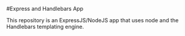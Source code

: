 #Express and Handlebars App

This repository is an ExpressJS/NodeJS app that uses node and the Handlebars templating engine. 